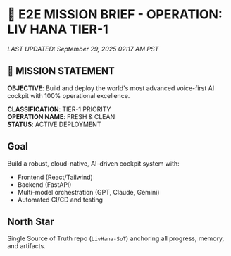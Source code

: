 # 🎯 E2E MISSION BRIEF - OPERATION: LIV HANA TIER-1
*LAST UPDATED: September 29, 2025 02:17 AM PST*

## 🚀 MISSION STATEMENT
**OBJECTIVE**: Build and deploy the world's most advanced voice-first AI cockpit with 100% operational excellence.

**CLASSIFICATION**: TIER-1 PRIORITY  
**OPERATION NAME**: FRESH & CLEAN  
**STATUS**: ACTIVE DEPLOYMENT  

## Goal
Build a robust, cloud-native, AI-driven cockpit system with:
- Frontend (React/Tailwind)
- Backend (FastAPI)
- Multi-model orchestration (GPT, Claude, Gemini)
- Automated CI/CD and testing

## North Star
Single Source of Truth repo (`LivHana-SoT`) anchoring all progress, memory, and artifacts.
